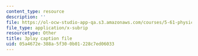 ```yaml
---
content_type: resource
description: ''
file: https://ol-ocw-studio-app-qa.s3.amazonaws.com/courses/5-61-physical-chemistry-fall-2017/05a4672e388a5f300b01228c7ed06033_3RGYj06NSTI.srt
file_type: application/x-subrip
resourcetype: Other
title: 3play caption file
uid: 05a4672e-388a-5f30-0b01-228c7ed06033
---
```

